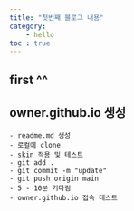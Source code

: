```yaml
---
title: "첫번째 블로그 내용"
category:
    - hello
toc : true
---
```


## first ^^

## owner.github.io 생성

    - readme.md 생성
    - 로컬에 clone 
    - skin 적용 및 테스트
    - git add .
    - git commit -m "update"
    - git push origin main
    - 5 - 10분 기다림
    - owner.github.io 접속 테스트
    